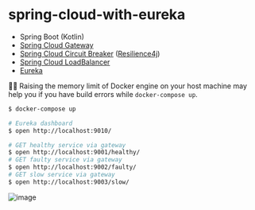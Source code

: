 # spring-cloud-with-eureka

- Spring Boot (Kotlin)
- [Spring Cloud Gateway](https://spring.io/projects/spring-cloud-gateway)
- [Spring Cloud Circuit Breaker](https://spring.io/projects/spring-cloud-circuitbreaker) ([Resilience4j](https://github.com/resilience4j/resilience4j))
- [Spring Cloud LoadBalancer](https://spring.io/guides/gs/spring-cloud-loadbalancer/)
- [Eureka](https://github.com/Netflix/eureka)

:tipping_hand_man: Raising the memory limit of Docker engine on your host machine may help you if you have build errors while `docker-compose up`.

```sh
$ docker-compose up

# Eureka dashboard
$ open http://localhost:9010/

# GET healthy service via gateway
$ open http://localhost:9001/healthy/
# GET faulty service via gateway
$ open http://localhost:9002/faulty/
# GET slow service via gateway
$ open http://localhost:9003/slow/
```

![image](https://user-images.githubusercontent.com/1885716/72339178-30222980-3709-11ea-93d7-f725c112827e.png)
